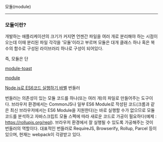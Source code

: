 모듈(module)

---

### 모듈이란?

개발하는 애플리케이션의 크기가 커지면 언젠간 파일을 여러 개로 분리해야 하는 시점이 오는데 이때 분리된 파일 각각을 '모듈'이라고 부르며 모듈은 대개 클래스 하나 혹은 복수의 함수로 구성된 라이브러리 하나로 구성이 되어있다.

즉, 모듈은 단

[module-toast](https://ui.toast.com/weekly-pick/ko_20190418/)

[module](https://velog.io/@widian/%EC%9B%B9%EC%97%90%EC%84%9C-%EC%9E%90%EB%B0%94%EC%8A%A4%ED%81%AC%EB%A6%BD%ED%8A%B8-%EB%AA%A8%EB%93%88-%EC%82%AC%EC%9A%A9%ED%95%98%EA%B8%B0)

[Node.js로 ES6코드 실행하기 바벨](https://www.daleseo.com/js-babel-node/)
번들러

번들러는 의존성이 있는 모듈 코드를 하나(또는 여러 개)의 파일로 만들어주는 도구이다. 브라우저 환경에서는 CommonJS나 일부 ES6 Module로 작성된 코드(크롬과 같은 최신 브라우저에서는 ES6 Module을 지원한다)는 바로 실행할 수가 없으므로 모듈 코드를 분석하고 자바스크립트 모듈 스펙에 따라 새로운 코드로 가공이 필요하다(예제 : https://rollupjs.org/repl). 브라우저 환경에서 잘 실행될 수 있도록 가공해주는 것이 번들러의 역할이다. 대표적인 번들러로 RequireJS, Browserify, Rollup, Parcel 등이 있으며, 현재는 webpack이 각광받고 있다.
